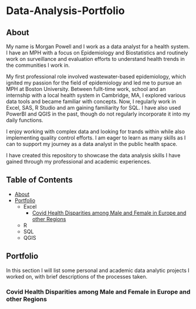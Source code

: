# Data-Analysis-Portfolio

## About

My name is Morgan Powell and I work as a data analyst for a health system. I have an MPH with a focus on Epidemiology and Biostatistics and routinely work on surveillance and evaluation efforts to understand health trends in the communities I work in. 

My first professional role involved wastewater-based epidemiology, which ignited my passion for the field of epidemiology and led me to pursue an MPH at Boston University. Between fullt-time work, school and an internship with a local health system in Cambridge, MA, I explored various data tools and became familiar with concepts. Now, I regularly work in Excel, SAS, R Studio and am gaining familiarity for SQL. I have also used PowerBI and QGIS in the past, though do not regularly incorporate it into my daily functions. 

I enjoy working with complex data and looking for trands within while also implementing quality control efforts. I am eager to learn as many skills as I can to support my journey as a data analyst in the public health space. 

I have created this repository to showcase the data analysis skills I have gained through my professional and academic experiences.

## Table of Contents
- [About](https://github.com/mmpowell98/Data-Analysis-Portfolio/blob/main/README.md#about)
- [Portfolio](https://github.com/mmpowell98/Data-Analysis-Portfolio/blob/main/README.md#portfolio)
  - Excel
    - [Covid Health Disparities among Male and Female in Europe and other Regions](https://github.com/mmpowell98/Data-Analysis-Portfolio/blob/main/README.md#covid-health-disparities-among-male-and-female-in-europe-and-other-regions)
  - R
  - SQL
  - QGIS


## Portfolio

In this section I will list some personal and academic data analytic projects I worked on, with brief descriptions of the processes taken. 

### Covid Health Disparities among Male and Female in Europe and other Regions

